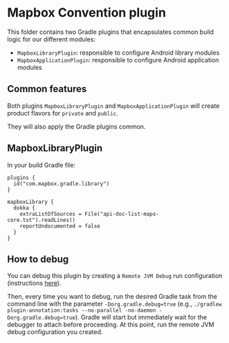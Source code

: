 # Mapbox Convention plugin

This folder contains two Gradle plugins that encapsulates common build logic for our different modules:
- `MapboxLibraryPlugin`: responsible to configure Android library modules
- `MapboxApplicationPlugin`: responsible to configure Android application modules

## Common features
Both plugins `MapboxLibraryPlugin` and `MapboxApplicationPlugin` will create product flavors for `private` and `public`.

They will also apply the Gradle plugins common.

## MapboxLibraryPlugin

In your build Gradle file:
```
plugins {
  id("com.mapbox.gradle.library")
}

mapboxLibrary {
  dokka {
    extraListOfSources = File("api-doc-list-maps-core.txt").readLines()
    reportUndocumented = false
  }
}
```

## How to debug

You can debug this plugin by creating a `Remote JVM Debug` run configuration (instructions [here](https://www.jetbrains.com/help/idea/tutorial-remote-debug.html#debugger_rc)).

Then, every time you want to debug, run the desired Gradle task from the command line with the parameter
`-Dorg.gradle.debug=true` (e.g., `./gradlew plugin-annotation:tasks --no-parallel -no-daemon -Dorg.gradle.debug=true`).
Gradle will start but immediately wait for the debugger to attach before proceeding. 
At this point, run the remote JVM debug configuration you created.